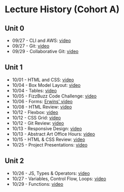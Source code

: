 # Lecture History (Cohort A)

## Unit 0
* 09/27 - CLI and AWS: [video](https://us02web.zoom.us/rec/share/2fupqoQi-l7rmFsYjEnq-1obSdqQPxdDPMcSVvdHcy83-v1U76mDkfKyKFTZ7b0c.mPLXN2aKz4XErM4F?startTime=1632753650000)
* 09/27 - Git: [video](https://www.youtube.com/watch?v=RxSLKEVq7R4)
* 09/29 - Collaborative Git: [video](https://us02web.zoom.us/rec/share/M8-rwoo8PndK-Maj9-hoP4tZ2ZLPfstU2k3OXxSz0J7U13vRU75S7_tEsxUlPAco.apzSHGDgjmLbIphh?startTime=1632928171000)

## Unit 1
* 10/01 - HTML and CSS: [video](https://us02web.zoom.us/rec/share/dLxQ9IgtCuZyeDFd4kPl2k_SEePoR2Y3LBYaRJZFyUvCMJj-hGkC7QmUbYv_Jtcf.u3mkXacS7iGap9Vu?startTime=1633095143000)
* 10/04 - Box Model Layout: [video](https://us02web.zoom.us/rec/share/cC_hXBw8b483Wm-P0zT6Nh66wt4X-MlulViDBufX7c3ZHBYMLcosi5WZXuzMeww4.nOq-3RfaEk1wD9zR?startTime=1633358751000)
* 10/04 - Tables: [video](https://us02web.zoom.us/rec/share/wgrZ0rvvik7pjRSN8lsLQjjsutkUlzRIUkFl6sVEiJIzMT7Pmtquo7-sWSZ5k3k.oi9Rw-d--WmgapDa?startTime=1633367556000)
* 10/05 - FizzBuzz Code Challenge: [video](https://us02web.zoom.us/rec/share/jPpE6loVbu8MsE8ErNWlnP7j92EZx0mIvCLq4J8Rm3fF27z4Bl46c4QGm439sHDE.mgHVkzgsCAzdD8BV?startTime=1633442143000)
* 10/06 - Forms: [Erwins' video](https://us02web.zoom.us/rec/play/qQA8ib11W66buNnN6od6MxWkqzrXNiEmq2MZCInl2JmZfjaVsEWoJFXuW-ma9BMyeMlmiQLBuFOVkwcu.XJwQJD7dXWZM7Uhl?continueMode=true)
* 10/08 - HTML Review: [video](https://us02web.zoom.us/rec/share/EyafKIXGxCQorznHpj0-NS1CTB2JEpR1JNNeDRdYma0gIOS3fC5z8rkHg0gfQOkS.vQLs7h4Jo1EupQd8?startTime=1633699847000)
* 10/12 - Flexbox: [video](https://us02web.zoom.us/rec/share/-1cjXdxymv9z3hDA3oDrw5Loq5-fn2Js5wNuMs4pLd6h_am741mBD9uA9YYDu_iw.4nq0YKxKwq6_Ug6M?startTime=1634049037000)
* 10/12 - CSS Grid: [video](https://us02web.zoom.us/rec/share/5O4uqqcdKyUIKSJtkSXdsmfOW9BxrxJEVLTI94oILxxbOwDabV427VDkPkQ10F4R.Ai6laUT5k3Hs2EJw?startTime=1634058103000)
* 10/12 - Git Review: [video](https://us02web.zoom.us/rec/share/5O4uqqcdKyUIKSJtkSXdsmfOW9BxrxJEVLTI94oILxxbOwDabV427VDkPkQ10F4R.Ai6laUT5k3Hs2EJw?startTime=1634064389000)
* 10/13 - Responsive Design: [video](https://us02web.zoom.us/rec/share/CUTg_gT38YH3kBpStwfBggmKtrSWut4I4suXVzW3BlE5cGAbecaSWnnA4ZiJUipn.ngVGmpeIsaNcHFCo?startTime=1634137579000)
* 10/13 - Abstract Art Office Hours: [video](https://us02web.zoom.us/rec/share/kS46tofbmnKFPUgj25_QVvBwEs507aywju-VYP350hzRPJ9HdM2iCbH9Ruqca4c4.BwoVqJd3HL60R0nF?startTime=1634149127000)
* 10/15 - HTML & CSS Review: [video](https://us02web.zoom.us/rec/play/wCePPAGTkLR7mJprhAZamnX0sC5BrRWQsIY0mwzfttvkq-MbggWP2pEblLMcq-nJn_9ogc9g_XDRmuTm.dyFIOQkhvSY0UAZt?continueMode=true)
* 10/25 - Project Presentations: [video](https://us02web.zoom.us/rec/share/xKF_UoPx_GQmnnjie6y0Dj-07FivJXO6O0mzPy1j_CBafJdcJYINBz0n8wTdF4es.frMxhgOclkwObLXK?startTime=1635170978000)

## Unit 2
* 10/26 - JS, Types & Operators: [video](https://us02web.zoom.us/rec/play/UG2rYoGGly-J1xDFROSUglatB0nC1YNGYB_otB7zfTl267mWTrHClGVtsREhp2vzCsBd_vrZ7r-4LA.F7tLaRoNnAUcYkDA?continueMode=true&_x_zm_rtaid=oulk7rlbRECSbqOMljAWNg.1635268730672.7146c45ca5a2f1b327659911f34de94a&_x_zm_rhtaid=131)
* 10/27 - Variables, Control Flow, Loops: [video](https://us02web.zoom.us/rec/play/bpE2QKKbpHJ2hAW-__iXQNwzDFfs7zwS_SuWN_tuiko2WUpDETa06O6AOUE6NcXSleXgslrPcczaRun7.lqgQTKbz5U-xmRCz?continueMode=true&_x_zm_rtaid=Dyhep77rRaqzkB8NqV4r6A.1635358189096.69072070e625d16049ae85e5d608405b&_x_zm_rhtaid=113)
* 10/29 - Functions: [video](https://us02web.zoom.us/rec/play/YGJmwHG_EWBJmXLW_EoQw-ZIm5VtnnrRvcRx5DWTkW0FGXl4M1Rc4-H_UkMbn6feMzV5fXI7V5K2jXZk.TTYQMtCWifZ9migO?continueMode=true&_x_zm_rtaid=o3J6GWXGRMKGugZvxxq-WQ.1635521318348.c5b40116dbe1987f99fef6cf756f4d57&_x_zm_rhtaid=978)
